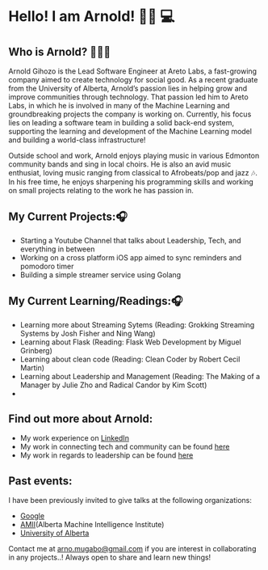 # Hello! I am Arnold! 👋🏾 💻

## Who is Arnold? 🧑🏾‍💻

Arnold Gihozo is the Lead Software Engineer at Areto Labs, a fast-growing company aimed to create technology for social good. As a recent graduate from the University of Alberta, Arnold’s passion lies in helping grow and improve communities through technology. That passion led him to Areto Labs, in which he is involved in many of the Machine Learning and groundbreaking projects the company is working on. Currently, his focus lies on leading a software team in building a solid back-end system, supporting the learning and development of the Machine Learning model and building a world-class infrastructure!

Outside school and work, Arnold enjoys playing music in various Edmonton community bands and sing in local choirs. He is also an avid music enthusiat, loving music ranging from classical to Afrobeats/pop and jazz 🎶. In his free time, he enjoys sharpening his programming skills and working on small projects relating to the work he has passion in.

## My Current Projects:🎧
- Starting a Youtube Channel that talks about Leadership, Tech, and everything in between
- Working on a cross platform iOS app aimed to sync reminders and pomodoro timer
- Building a simple streamer service using Golang

## My Current Learning/Readings:🎧
- Learning more about Streaming Sytems (Reading: Grokking Streaming Systems by Josh Fisher and Ning Wang)
- Learning about Flask (Reading: Flask Web Development by Miguel Grinberg)
- Learning about clean code (Reading: Clean Coder by Robert Cecil Martin)
- Learning about Leadership and Management (Reading: The Making of a Manager by Julie Zho and Radical Candor by Kim Scott)
- 
## Find out more about Arnold:
- My work experience on [LinkedIn](https://www.linkedin.com/in/arnold-gihozo/)
- My work in connecting tech and community can be found [here](https://vimeo.com/474012684/decd00ec5d)
- My work in regards to leadership can be found [here](https://www.ualberta.ca/augustana/news/2021/11/convocation-spotlight-arnold.html)

## Past events:
I have been previously invited to give talks at the following organizations:
- [Google](https://about.google/)
- [AMII](https://www.amii.ca/)(Alberta Machine Intelligence Institute)
- [University of Alberta](https://www.ualberta.ca/index.html)

Contact me at  <arno.mugabo@gmail.com> if you are interest in collaborating in any projects..! Always open to share and learn new things! 

<!-- <details>
  <summary>:zap: GitHub Stats</summary>

  <img align="left" alt="Arnold Gihozo GitHub Stats" src="https://github-readme-stats.codestackr.vercel.app/api?username=ArnoldGihozo&show_icons=true&hide_border=true" />

</details> -->
